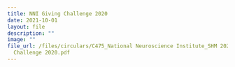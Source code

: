 ```yaml
---
title: NNI Giving Challenge 2020
date: 2021-10-01
layout: file
description: ""
image: ""
file_url: /files/circulars/C475_National Neuroscience Institute_SHM 2021_NNI Giving
  Challenge 2020.pdf
---
```

